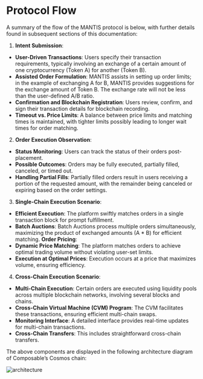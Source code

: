 # Protocol Flow
A summary of the flow of the MANTIS protocol is below, with further details found in subsequent sections of this documentation:

1. **Intent Submission**:
- **User-Driven Transactions**: Users specify their transaction requirements, typically involving an exchange of a certain amount of one cryptocurrency (Token A) for another (Token B).
- **Assisted Order Formulation**: MANTIS assists in setting up order limits; in the example of exchanging A for B, MANTIS provides suggestions for the exchange amount of Token B. The exchange rate will not be less than the user-defined A/B ratio.
- **Confirmation and Blockchain Registration**: Users review, confirm, and sign their transaction details for blockchain recording.
- **Timeout vs. Price Limits**: A balance between price limits and matching times is maintained, with tighter limits possibly leading to longer wait times for order matching.

2. **Order Execution Observation**:
- **Status Monitoring**: Users can track the status of their orders post-placement.
- **Possible Outcomes**: Orders may be fully executed, partially filled, canceled, or timed out.
- **Handling Partial Fills**: Partially filled orders result in users receiving a portion of the requested amount, with the remainder being canceled or expiring based on the order settings.

3. **Single-Chain Execution Scenario**:
- **Efficient Execution**: The platform swiftly matches orders in a single transaction block for prompt fulfillment.
- **Batch Auctions**: Batch Auctions process multiple orders simultaneously, maximizing the product of exchanged amounts (A * B) for efficient matching.
**Order Pricing**:
- **Dynamic Price Matching**: The platform matches orders to achieve optimal trading volume without violating user-set limits.
- **Execution at Optimal Prices**: Execution occurs at a price that maximizes volume, ensuring efficiency.

4. **Cross-Chain Execution Scenario**:
- **Multi-Chain Execution**: Certain orders are executed using liquidity pools across multiple blockchain networks, involving several blocks and chains.
- **Cross-Chain Virtual Machine (CVM) Program**: The CVM facilitates these transactions, ensuring efficient multi-chain swaps.
- **Monitoring Interface**: A detailed interface provides real-time updates for multi-chain transactions.
- **Cross-Chain Transfers**: This includes straightforward cross-chain transfers.

The above components are displayed in the following architecture diagram of Composable’s Cosmos chain:

![architecture](../mantis/components.png)